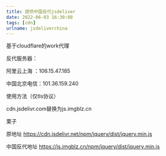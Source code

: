 ```yaml
---
title: 提供中国反代jsdeliver
date: 2022-06-03 16:30:08
tags: [cdn]
urlname: jsdeliverchina
---
```


基于cloudflare的work代理

反代服务器：

阿里云上海 ：106.15.47.185

中国北京电信：101.36.159.240

使用方法（仅tls协议）

cdn.jsdelivr.com替换为js.imgblz.cn

栗子

原地址
https://cdn.jsdelivr.net/npm/jquery/dist/jquery.min.js

中国反代地址
https://js.imgblz.cn/npm/jquery/dist/jquery.min.js

